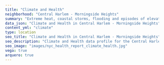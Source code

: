 ```yaml
---
title: "Climate and Health"
neighborhood: "Central Harlem - Morningside Heights"
summary: "Extreme heat, coastal storms, flooding and episodes of elevated ozone are climate-related hazards that may increase with climate change and have important public health impacts in New York City. Extreme weather can cause power outages, which also threaten public health. This report provides neighborhood indicators of climate-related hazards, vulnerability and health impacts."
data_json: "Climate and Health in Central Harlem - Morningside Heights"
content_yml: "climate"
type: location
seo_title: "Climate and Health in Central Harlem - Morningside Heights"
seo_description: "Climate and Health data profile for the Central Harlem - Morningside Heights neighborhood of NYC."
seo_image: "images/nyc_health_report_climate_health.jpg"
vega: true
arquero: true
---
```

